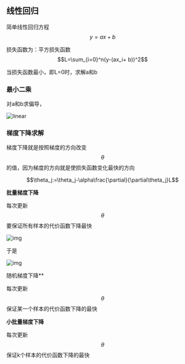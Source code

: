 ## 线性回归

简单线性回归方程 $$y=ax+b$$

损失函数为：平方损失函数   $$L=\sum_{i=0}^n(y-(ax_i+ b))^2$$

当损失函数最小，即L=0时，求解a和b

### 最小二乘

对a和b求偏导，

![linear](../common/linear_regression.jpg)
### 梯度下降求解

梯度下降就是按照梯度的方向改变$$\theta$$的值，因为梯度的方向就是使损失函数变化最快的方向

$$\theta_j:=\theta_j-\alpha\frac{\partial}{\partial\theta_j}L$$

**批量梯度下降**

每次更新$$\theta$$要保证所有样本的代价函数下降最快

![img](https://images0.cnblogs.com/blog/310680/201409/021653297666228.jpg)

于是

![img](https://images0.cnblogs.com/blog/310680/201409/021654119532239.jpg)

随机梯度下降**

每次更新$$\theta $$ 保证某一个样本的代价函数下降的最快

**小批量梯度下降**

每次更新$$\theta $$ 保证k个样本的代价函数下降的最快